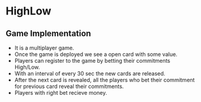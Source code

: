 # HighLow

## Game Implementation

- It is a multiplayer game.
- Once the game is deployed we see a open card with some value.
- Players can register to the game by betting their commitments High/Low.
- With an interval of every 30 sec the new cards are released.
- After the next card is revealed, all the players who bet their commitment for previous card reveal their commitments.
- Players with right bet recieve money.